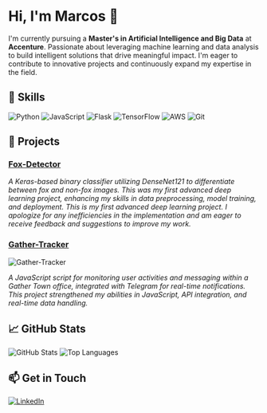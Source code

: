 # Hi, I'm Marcos 👋

I'm currently pursuing a **Master's in Artificial Intelligence and Big Data** at **Accenture**. Passionate about leveraging machine learning and data analysis to build intelligent solutions that drive meaningful impact. I'm eager to contribute to innovative projects and continuously expand my expertise in the field.

## 🔧 Skills

![Python](https://img.shields.io/badge/Python-3776AB?logo=python&logoColor=white)
![JavaScript](https://img.shields.io/badge/JavaScript-F7DF1E?logo=javascript&logoColor=black)
![Flask](https://img.shields.io/badge/Flask-000000?logo=flask&logoColor=white)
![TensorFlow](https://img.shields.io/badge/TensorFlow-FF6F00?logo=tensorflow&logoColor=white)
![AWS](https://img.shields.io/badge/AWS-232F3E?logo=amazonaws&logoColor=white)
![Git](https://img.shields.io/badge/Git-F05032?logo=git&logoColor=white)

## 🚀 Projects

### [Fox-Detector](https://github.com/warc0s/Fox-Detector)
*A Keras-based binary classifier utilizing DenseNet121 to differentiate between fox and non-fox images. This was my first advanced deep learning project, enhancing my skills in data preprocessing, model training, and deployment. This is my first advanced deep learning project. I apologize for any inefficiencies in the implementation and am eager to receive feedback and suggestions to improve my work.*

### [Gather-Tracker](https://github.com/Warc0s/Gather-Tracker)
![Gather-Tracker](https://github-readme-stats.vercel.app/api/pin/?username=warc0s&repo=Gather-Tracker)

*A JavaScript script for monitoring user activities and messaging within a Gather Town office, integrated with Telegram for real-time notifications. This project strengthened my abilities in JavaScript, API integration, and real-time data handling.*

## 📈 GitHub Stats

![GitHub Stats](https://github-readme-stats.vercel.app/api?username=warc0s&show_icons=true&theme=radical)
![Top Languages](https://github-readme-stats.vercel.app/api/top-langs/?username=warc0s&layout=compact&theme=radical)

## 📫 Get in Touch

[![LinkedIn](https://img.shields.io/badge/LinkedIn-0077B5?logo=linkedin&logoColor=white)](https://www.linkedin.com/in/marcosgarest/)
